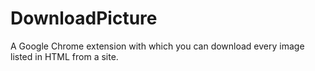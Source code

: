 DownloadPicture
===============

A Google Chrome extension with which you can download every image listed in HTML from a site.
